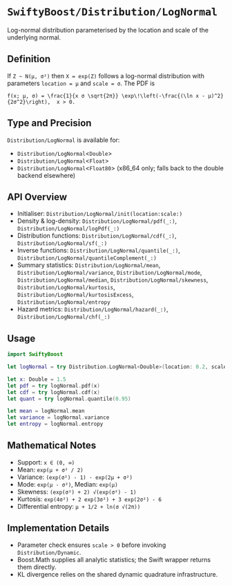 # ``SwiftyBoost/Distribution/LogNormal``

Log-normal distribution parameterised by the location and scale of the underlying normal.

## Definition

If `Z ~ N(μ, σ²)` then `X = exp(Z)` follows a log-normal distribution with parameters
`location = μ` and `scale = σ`. The PDF is

```
f(x; μ, σ) = \frac{1}{x σ \sqrt{2π}} \exp\!\left(-\frac{(\ln x - μ)^2}{2σ^2}\right),  x > 0.
```

## Type and Precision

``Distribution/LogNormal`` is available for:

- ``Distribution/LogNormal``<`Double`>
- ``Distribution/LogNormal``<`Float`>
- ``Distribution/LogNormal``<`Float80`> (x86_64 only; falls back to the double backend elsewhere)

## API Overview

- Initialiser: ``Distribution/LogNormal/init(location:scale:)``
- Density & log-density: ``Distribution/LogNormal/pdf(_:)``, ``Distribution/LogNormal/logPdf(_:)``
- Distribution functions: ``Distribution/LogNormal/cdf(_:)``, ``Distribution/LogNormal/sf(_:)``
- Inverse functions: ``Distribution/LogNormal/quantile(_:)``, ``Distribution/LogNormal/quantileComplement(_:)``
- Summary statistics: ``Distribution/LogNormal/mean``, ``Distribution/LogNormal/variance``,
  ``Distribution/LogNormal/mode``, ``Distribution/LogNormal/median``, ``Distribution/LogNormal/skewness``,
  ``Distribution/LogNormal/kurtosis``, ``Distribution/LogNormal/kurtosisExcess``, ``Distribution/LogNormal/entropy``
- Hazard metrics: ``Distribution/LogNormal/hazard(_:)``, ``Distribution/LogNormal/chf(_:)``

## Usage

```swift
import SwiftyBoost

let logNormal = try Distribution.LogNormal<Double>(location: 0.2, scale: 0.6)

let x: Double = 1.5
let pdf = try logNormal.pdf(x)
let cdf = try logNormal.cdf(x)
let quant = try logNormal.quantile(0.95)

let mean = logNormal.mean
let variance = logNormal.variance
let entropy = logNormal.entropy
```

## Mathematical Notes

- Support: `x ∈ (0, ∞)`
- Mean: `exp(μ + σ² / 2)`
- Variance: `(exp(σ²) - 1) · exp(2μ + σ²)`
- Mode: `exp(μ - σ²)`, Median: `exp(μ)`
- Skewness: `(exp(σ²) + 2) √(exp(σ²) - 1)`
- Kurtosis: `exp(4σ²) + 2 exp(3σ²) + 3 exp(2σ²) - 6`
- Differential entropy: `μ + 1/2 + ln(σ √(2π))`

## Implementation Details

- Parameter check ensures `scale > 0` before invoking ``Distribution/Dynamic``.
- Boost.Math supplies all analytic statistics; the Swift wrapper returns them directly.
- KL divergence relies on the shared dynamic quadrature infrastructure.
